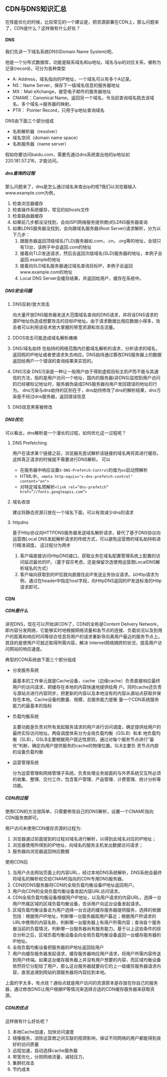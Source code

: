 

## CDN与DNS知识汇总



在性能优化的时候，比较常见的一个建议是，把资源部署在CDN上，那么问题来了，CDN是什么？这样做有什么好处？

#### DNS

我们先讲一下域名系统DNS(Domain Name System)吧。

他是一个分布式数据库，功能是联系域名和ip地址。域名与ip的对应关系，被称为记录(record)，可分为各种类型

- A: Address，域名指向的IP地址，一个域名可以有多个A记录。
- NS：Name Server，保存下一级域名信息的服务器地址
- MX：Mail eXchange，接受电子邮件的服务器地址
- CNAME：Canonical Name，返回另一个域名，令当前查询域名挑去该域名，多个域名->服务器的映射。
- PTR： Pointer Record，只用于ip地址查询域名

DNS由下面三个部分组成

- 名称解析器（resolver）
- 域名空间（domain name space）
- 名称服务器（name server）

假如你要访问baidu.com，需要先通过dns系统查出他的ip地址如220.181.57.216，才能访问。

##### dns查询的过程

那么问题来了，dns是怎么通过域名来查出ip的呢?我们以浏览器输入www.example.com为例，

1. 检查浏览器缓存
2. 检查操作系统缓存，常见的如hosts文件
3. 检查路由器缓存
4. 如果前几步都没没找到，会向ISP(网络服务提供商)的LDNS服务器查询
5. 如果LDNS服务器没找到，会向跟域名服务器(Root Server)请求解析，分为以下几步：
   1. 跟服务器返回顶级域名(TLD)服务器如.com，.cn，.org等的地址，全球只有13台，该例子中会返回.com的地址
   2. 接着向TLD发送请求，然后会返回次级域名(SLD)服务器的地址，本例子会返回.example的地址
   3. 接着向SLD域名服务器通过域名查询目标IP，本例子会返回www.example.com的地址
   4. Local DNS Server会缓存结果，并返回给用户，缓存在系统中。

##### DNS安全问题

1. DNS反射/放大攻击

   向大量开放DNS服务器发送大范围域名查询的DNS请求，并将该DNS请求的源IP地址伪造成想要攻击的目标IP地址。由于请求数据比相应数据小得多，攻击者可以利用该技术放大掌握的带宽资源和攻击流量。

2. DDOS攻击可能造成域名解析瘫痪

3. DNS/域名劫持
   在劫持的网络范围内拦截域名解析的请求，分析请求的域名，返回假的IP地址或者使请求失去响应。DNS劫持通过篡改DNS服务器上的数据返回给用户一个错误的查询结果来实现的。

4. DNS污染
   DNS污染是一种让一般用户由于得到虚假目标主机IP而不能与其通信的方法，指的是用户访问一个地址，国内的服务器(非DNS)监控到用户访问的已经被标记地址时，服务器伪装成DNS服务器向用户发回错误的地址的行为。
   dns污染与dns劫持的区别在于，dns劫持修改了dns的解析结果，dns污染是不经过dns服务器，返回错误信息

5. DNS信息黑客被修改

##### DNS优化

可以看出，dns解析是一个漫长的过程，如何优化这一过程呢？

1. DNS Prefetching

   用户在请求某个链接之前，浏览器先尝试解析该链接的域名再将其进行缓存。这样真正请求的时候就不需要进行DNS解析。
   可以

   - 在服务器中响应设置`X-DNS-Prefetch-Control`的值为`on`启动预解析
   - HTML中，`<meta http-equiv="x-dns-prefetch-control" content="on">`
   - 对特定域名预解析`<link rel=”dns-prefetch” href=”//fonts.googleapis.com”>`

2. 域名收敛

   建议将静态资源只放在一个域名下面，可以有效减少dns的请求

3. httpdns

   基于Http协议向HTTPDNS服务器发送域名解析请求，替代了基于DNS协议向运营商Local DNS发起解析请求的传统方式，可以避免运营商的域名劫持和进行精准调度。
   这过程分为两步

   1. 客户端直接访问HttpDNS接口，获取业务在域名配置管理系统上配置的访问延迟最优的IP。（基于容灾考虑，还是保留次选使用运营商LocalDNS解析域名的方式）
   2. 客户端向获取到的IP后就向直接往此IP发送业务协议请求。以Http请求为例，通过在header中指定host字段，向HttpDNS返回的IP发送标准的Http请求即可。

#### CDN

##### CDN是什么

讲完DNS，现在可以开始讲CDN了，CDN的全称是Content Delivery Network，即内容分发网络，它能够实时地根据网络流量和各节点的连接、负载状况以及到用户的距离和响应时间等综合信息将用户的请求重新导向离用户最近的服务节点上。其目的是使用户可就近取得所需内容，解决 Internet网络拥挤的状况，提高用户访问网站的响应速度。

典型的CDN系统由下面三个部分组成

- 分发服务系统

  最基本的工作单元就是Cache设备，cache（边缘cache）负责直接响应最终用户的访问请求，把缓存在本地的内容快速地提供给用 户。同时cache还负责与源站点进行内容同步，把更新的内容以及本地没有的内容从源站点获取并保存在本地。Cache设备的数量、规模、总服务能力是衡 量一个CDN系统服务能力的最基本的指标

- 负载均衡系统

  主要功能是负责对所有发起服务请求的用户进行访问调度，确定提供给用户的最终实际访问地址。两级调度体系分为全局负载均衡（GSLB）和本 地负载均衡（SLB）。GSLB主要根据用户就近性原则，通过对每个服务节点进行“最优”判断，确定向用户提供服务的cache的物理位置。SLB主要负 责节点内部的设备负载均衡

- 运营管理系统

  分为运营管理和网络管理子系统，负责处理业务层面的与外界系统交互所必须的收集、整理、交付工作，包含客户管理、产品管理、计费管理、统计分析等功能。

##### CDN的过程

使用CDN的方法很简单，只需要修改自己的DNS解析，设置一个CNAME指向CDN服务商即可。

用户访问未使用CDN缓存资源的过程为:

1. 浏览器通过前面提到的过程对域名进行解析，以得到此域名对应的IP地址；
2. 浏览器使用所得到的IP地址，向域名的服务主机发出数据访问请求；
3. 服务器向浏览器返回响应数据

使用CDN后

1. 当用户点击网站页面上的内容URL，经过本地DNS系统解析，DNS系统会最终将域名的解析权交给CNAME指向的CDN专用DNS服务器。
2. CDN的DNS服务器将CDN的全局负载均衡设备IP地址返回用户。
3. 用户向CDN的全局负载均衡设备发起内容URL访问请求。
4. CDN全局负载均衡设备根据用户IP地址，以及用户请求的内容URL，选择一台用户所属区域的区域负载均衡设备，告诉用户向这台设备发起请求。
5. 区域负载均衡设备会为用户选择一台合适的缓存服务器提供服务，选择的依据包括：根据用户IP地址，判断哪一台服务器距用户最近；根据用户所请求的URL中携带的内容名称，判断哪一台服务器上有用户所需内容；查询各个服务器当前的负载情况，判断哪一台服务器尚有服务能力。基于以上这些条件的综合分析之后，区域负载均衡设备会向全局负载均衡设备返回一台缓存服务器的IP地址。
6. 全局负载均衡设备把服务器的IP地址返回给用户
7. 用户向缓存服务器发起请求，缓存服务器响应用户请求，将用户所需内容传送到用户终端。如果这台缓存服务器上并没有用户想要的内容，而区域均衡设备依然将它分配给了用户，那么这台服务器就要向它的上一级缓存服务器请求内容，直至追溯到网站的源服务器将内容拉到本地。

上面的字太多，有点绕？通俗点就是用户访问的资源原本是存放在你自己的服务器，通过修改DNS让用户根据IP等情况来选择合适的CDN缓存服务器来获取资源。

##### CDN的优点

这样做有什么好处呢？

1. 本地Cache加速，加快访问速度
2. 镜像服务，消除运营商之间互联的瓶颈影响，保证不同网络的用户都能得到良好的访问质量
3. 远程加速，自动选择cache服务器
4. 带宽优化，分担网络流量，减轻压力，
5. 集群抗攻击
6. 节约成本

